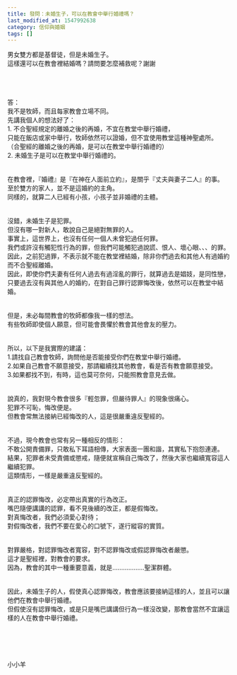 ```yaml
---
title: 發問：未婚生子，可以在教會中舉行婚禮嗎？
last_modified_at: 1547992638
category: 信仰與婚姻
tags: []
---
```


<p>男女雙方都是基督徒，但是未婚生子。<br/>這樣還可以在教會裡結婚嗎？請問要怎麼補救呢？謝謝<br/><!--more--> <br/><br/><br/><br/>答：<br/>我不是牧師，而且每家教會立場不同。<br/>先講我個人的想法好了：<br/>1.	不合聖經規定的離婚之後的再婚，不宜在教堂中舉行婚禮，<br/>只能在飯店或家中舉行，牧師依然可以證婚，但不宜使用教堂這種神聖處所。<br/> （合聖經的離婚之後的再婚，是可以在教堂中舉行婚禮的） <br/>2. 未婚生子是可以在教堂中舉行婚禮的。<br/> <br/><br/>在教會裡，『婚禮』是『在神在人面前立約』，是關乎『丈夫與妻子二人』的事。<br/>至於雙方的家人，並不是這婚約的主角。<br/>同樣的，就算二人已經有小孩，小孩子並非婚禮的主體。<br/><br/> <br/>沒錯，未婚生子是犯罪。<br/>但沒有哪一對新人，敢說自己是絕對無罪的人。<br/>事實上，這世界上，也沒有任何一個人未曾犯過任何罪。<br/>我們或許沒有觸犯性行為的罪，但我們可能觸犯過說謊、恨人、壞心眼、、、的罪。<br/>因此，之前犯過罪，不表示就不能在教堂裡結婚，除非你們過去和其他人有過婚約而不合聖經離婚。<br/>因此，即使你們夫妻有任何人過去有過淫亂的罪行，就算過去是娼妓，是同性戀，<br/>只要過去沒有與其他人的婚約，在對自己罪行認罪悔改後，依然可以在教堂中結婚。<br/><br/> <br/>但是，未必每間教會的牧師都像我一樣的想法。<br/>有些牧師即使個人願意，但可能會畏懼於教會其他會友的壓力。<br/><br/> <br/>所以，以下是我實際的建議：<br/>1.請找自己教會牧師，詢問他是否能接受你們在教堂中舉行婚禮。<br/>2.如果自己教會不願意接受，那請繼續找其他教會，看是否有教會願意接受。<br/>3.如果都找不到，有時，這也莫可奈何，只能照教會意見去做。<br/><br/> <br/>說真的，我對現今教會很多『輕忽罪，但嚴待罪人』的現象很痛心。<br/>犯罪不可恥，悔改便是。<br/>但教會常無法接納已經悔改的人，這是很嚴重違反聖經的。<br/><br/><br/>不過，現今教會也常有另一種相反的情形：<br/>不敢公開責備罪，只敢私下耳語相傳，大家表面一團和諧，其實私下抱怨連連。<br/>結果，犯罪者未受責備或懲戒，隨便就宣稱自己悔改了，然後大家也繼續寬容這人繼續犯罪。<br/>這類情形，一樣是嚴重違反聖經的。<br/><br/><br/>真正的認罪悔改，必定帶出真實的行為改正。<br/>嘴巴隨便講講的認罪，看不見後續的改正，都是假悔改。<br/>對真悔改者，我們必須愛心對待；<br/>對假悔改者，我們不要在愛心的口號下，遂行縱容的實質。<br/><br/><br/>對罪嚴格，對認罪悔改者寬容，對不認罪悔改或假認罪悔改者嚴懲。<br/>這才是聖經裡，對教會的要求。<br/>因為，教會的其中一種重要意義，就是………………聖潔群體。<br/><br/><br/>因此，未婚生子的人，假使真心認罪悔改，教會應該要接納這樣的人，並且可以讓他們在教會中舉行婚禮。<br/>但假使沒有認罪悔改，或是只是嘴巴講講但行為一樣沒改變，那教會當然不宜讓這樣的人在教會中舉行婚禮。<br/><br/><br/><br/><br/><br/>小小羊<br/> <br/><br/>
</p>